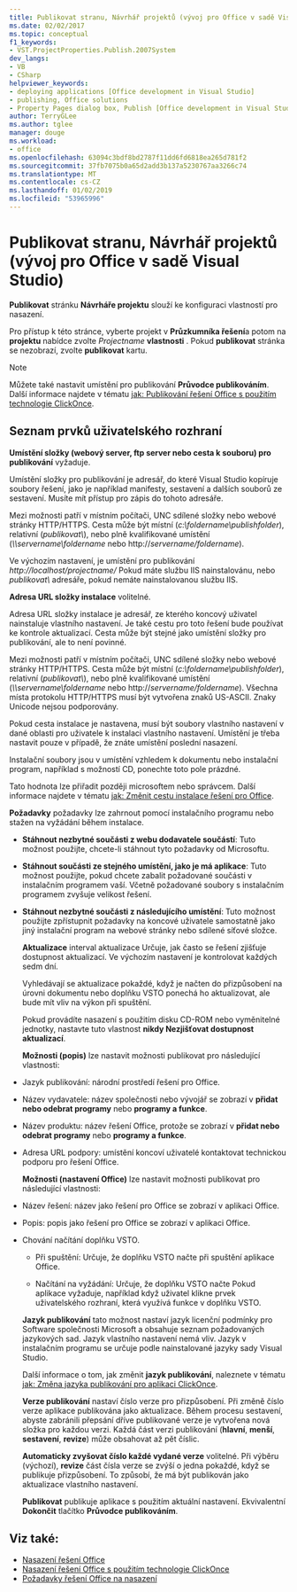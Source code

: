 ```yaml
---
title: Publikovat stranu, Návrhář projektů (vývoj pro Office v sadě Visual Studio)
ms.date: 02/02/2017
ms.topic: conceptual
f1_keywords:
- VST.ProjectProperties.Publish.2007System
dev_langs:
- VB
- CSharp
helpviewer_keywords:
- deploying applications [Office development in Visual Studio]
- publishing, Office solutions
- Property Pages dialog box, Publish [Office development in Visual Studio]
author: TerryGLee
ms.author: tglee
manager: douge
ms.workload:
- office
ms.openlocfilehash: 63094c3bdf8bd2787f11dd6fd6818ea265d781f2
ms.sourcegitcommit: 37fb7075b0a65d2add3b137a5230767aa3266c74
ms.translationtype: MT
ms.contentlocale: cs-CZ
ms.lasthandoff: 01/02/2019
ms.locfileid: "53965996"
---
```

# <a name="publish-page-project-designer-office-development-in-visual-studio"></a>Publikovat stranu, Návrhář projektů (vývoj pro Office v sadě Visual Studio)
  **Publikovat** stránku **Návrháře projektu** slouží ke konfiguraci vlastností pro nasazení.

 Pro přístup k této stránce, vyberte projekt v **Průzkumníka řešení**a potom na **projektu** nabídce zvolte *Projectname* **vlastnosti** . Pokud **publikovat** stránka se nezobrazí, zvolte **publikovat** kartu.

> [!NOTE]
>  Můžete také nastavit umístění pro publikování **Průvodce publikováním**. Další informace najdete v tématu [jak: Publikování řešení Office s použitím technologie ClickOnce](https://msdn.microsoft.com/2b6c247e-bc04-4ce4-bb64-c4e79bb3d5b8).

## <a name="uielement-list"></a>Seznam prvků uživatelského rozhraní
 **Umístění složky (webový server, ftp server nebo cesta k souboru) pro publikování** vyžaduje.

 Umístění složky pro publikování je adresář, do které Visual Studio kopíruje soubory řešení, jako je například manifesty, sestavení a dalších souborů ze sestavení. Musíte mít přístup pro zápis do tohoto adresáře.

 Mezi možnosti patří v místním počítači, UNC sdílené složky nebo webové stránky HTTP/HTTPS. Cesta může být místní (*c:\foldername\publishfolder*), relativní (*publikovat\\*), nebo plně kvalifikované umístění (*\\\servername\foldername* nebo http://<em>servername/foldername</em>).

 Ve výchozím nastavení, je umístění pro publikování *http://localhost/projectname/* Pokud máte službu IIS nainstalovánu, nebo *publikovat\\*  adresáře, pokud nemáte nainstalovanou službu IIS.

 **Adresa URL složky instalace** volitelné.

 Adresa URL složky instalace je adresář, ze kterého koncový uživatel nainstaluje vlastního nastavení. Je také cestu pro toto řešení bude používat ke kontrole aktualizací. Cesta může být stejné jako umístění složky pro publikování, ale to není povinné.

 Mezi možnosti patří v místním počítači, UNC sdílené složky nebo webové stránky HTTP/HTTPS. Cesta může být místní (*c:\foldername\publishfolder*), relativní (*publikovat\\*), nebo plně kvalifikované umístění (*\\\servername\foldername* nebo http://<em>servername/foldername</em>). Všechna místa protokolu HTTP/HTTPS musí být vytvořena znaků US-ASCII. Znaky Unicode nejsou podporovány.

 Pokud cesta instalace je nastavena, musí být soubory vlastního nastavení v dané oblasti pro uživatele k instalaci vlastního nastavení. Umístění je třeba nastavit pouze v případě, že znáte umístění poslední nasazení.

 Instalační soubory jsou v umístění vzhledem k dokumentu nebo instalační program, například s možností CD, ponechte toto pole prázdné.

 Tato hodnota lze přiřadit později microsoftem nebo správcem. Další informace najdete v tématu [jak: Změnit cestu instalace řešení pro Office](https://msdn.microsoft.com/d0eaa07b-2d72-4902-899f-2f9fb165b8fd).

 **Požadavky** požadavky lze zahrnout pomocí instalačního programu nebo stažen na vyžádání během instalace.

- **Stáhnout nezbytné součásti z webu dodavatele součástí**: Tuto možnost použijte, chcete-li stáhnout tyto požadavky od Microsoftu.

- **Stáhnout součásti ze stejného umístění, jako je má aplikace**: Tuto možnost použijte, pokud chcete zabalit požadované součásti v instalačním programem vaší. Včetně požadované soubory s instalačním programem zvyšuje velikost řešení.

- **Stáhnout nezbytné součásti z následujícího umístění**: Tuto možnost použijte zpřístupnit požadavky na koncové uživatele samostatně jako jiný instalační program na webové stránky nebo sdílené síťové složce.

  **Aktualizace** interval aktualizace Určuje, jak často se řešení zjišťuje dostupnost aktualizací. Ve výchozím nastavení je kontrolovat každých sedm dní.

  Vyhledávají se aktualizace pokaždé, když je načten do přizpůsobení na úrovni dokumentu nebo doplňku VSTO ponechá ho aktualizovat, ale bude mít vliv na výkon při spuštění.

  Pokud provádíte nasazení s použitím disku CD-ROM nebo vyměnitelné jednotky, nastavte tuto vlastnost **nikdy Nezjišťovat dostupnost aktualizací**.

  **Možnosti (popis)** lze nastavit možnosti publikovat pro následující vlastnosti:

- Jazyk publikování: národní prostředí řešení pro Office.

- Název vydavatele: název společnosti nebo vývojář se zobrazí v **přidat nebo odebrat programy** nebo **programy a funkce**.

- Název produktu: název řešení Office, protože se zobrazí v **přidat nebo odebrat programy** nebo **programy a funkce**.

- Adresa URL podpory: umístění koncoví uživatelé kontaktovat technickou podporu pro řešení Office.

  **Možnosti (nastavení Office)** lze nastavit možnosti publikovat pro následující vlastnosti:

- Název řešení: název jako řešení pro Office se zobrazí v aplikaci Office.

- Popis: popis jako řešení pro Office se zobrazí v aplikaci Office.

- Chování načítání doplňku VSTO.

  -   Při spuštění: Určuje, že doplňku VSTO načte při spuštění aplikace Office.

  -   Načítání na vyžádání: Určuje, že doplňku VSTO načte Pokud aplikace vyžaduje, například když uživatel klikne prvek uživatelského rozhraní, která využívá funkce v doplňku VSTO.

  **Jazyk publikování** tato možnost nastaví jazyk licenční podmínky pro Software společnosti Microsoft a obsahuje seznam požadovaných jazykových sad. Jazyk vlastního nastavení nemá vliv. Jazyk v instalačním programu se určuje podle nainstalované jazyky sady Visual Studio.

  Další informace o tom, jak změnit **jazyk publikování**, naleznete v tématu [jak: Změna jazyka publikování pro aplikaci ClickOnce](../deployment/how-to-change-the-publish-language-for-a-clickonce-application.md).

  **Verze publikování** nastaví číslo verze pro přizpůsobení. Při změně číslo verze aplikace publikována jako aktualizace. Během procesu sestavení, abyste zabránili přepsání dříve publikované verze je vytvořena nová složka pro každou verzi. Každá část verzi publikování (**hlavní**, **menší**, **sestavení**, **revize**) může obsahovat až pět číslic.

  **Automaticky zvyšovat číslo každé vydané verze** volitelné. Při výběru (výchozí), **revize** část čísla verze se zvýší o jedna pokaždé, když se publikuje přizpůsobení. To způsobí, že má být publikován jako aktualizace vlastního nastavení.

  **Publikovat** publikuje aplikace s použitím aktuální nastavení. Ekvivalentní **Dokončit** tlačítko **Průvodce publikováním**.

## <a name="see-also"></a>Viz také:

- [Nasazení řešení Office](../vsto/deploying-an-office-solution.md)
- [Nasazení řešení Office s použitím technologie ClickOnce](../vsto/deploying-an-office-solution-by-using-clickonce.md)
- [Požadavky řešení Office na nasazení](https://msdn.microsoft.com/9f672809-43a3-40a1-9057-397ce3b5126e)
